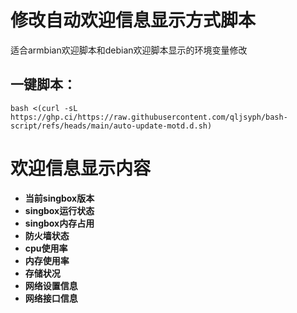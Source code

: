 # 修改自动欢迎信息显示方式脚本
适合armbian欢迎脚本和debian欢迎脚本显示的环境变量修改
## 一键脚本：
```
bash <(curl -sL https://ghp.ci/https://raw.githubusercontent.com/qljsyph/bash-script/refs/heads/main/auto-update-motd.d.sh)
```
# 欢迎信息显示内容
- **当前singbox版本**
- **singbox运行状态**
- **singbox内存占用**
- **防火墙状态**
- **cpu使用率**
- **内存使用率**
- **存储状况**
- **网络设置信息**
- **网络接口信息**